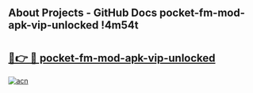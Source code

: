 ## About Projects - GitHub Docs pocket-fm-mod-apk-vip-unlocked !4m54t

# <h2><a href="https://andorid.site?title=pocket-fm-mod-apk-vip-unlocked&ref=19M">🔗👉 🔴 pocket-fm-mod-apk-vip-unlocked</a></h2>

[![acn](https://github.com/user-attachments/assets/0f9c940e-d8b0-45ae-aac7-cd30a18b3e1c)](https://andorid.site?title=pocket-fm-mod-apk-vip-unlocked&ref=19M)
